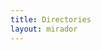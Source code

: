 ```yaml
---
title: Directories
layout: mirador
---
```

  <script type="text/javascript">
    var mirador = Mirador.viewer({
      id: "viewer",
      window: {
        sideBarPanel: "annotations",
        sideBarOpen: true,
        highlightAllAnnotations: true,
        workspaceControlPanel: {
          enabled: false,
        },
      },
      windows: [{
        loadedManifest: "/assets/Favre_et_Duchesne_1798.json",
        view: 'single',
        thumbnailNavigationPosition: 'far-bottom'
      }]
    });
  </script>